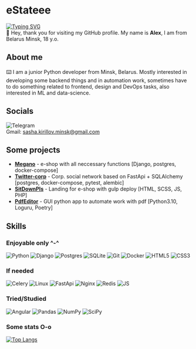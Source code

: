 # eStateee
[![Typing SVG](https://readme-typing-svg.herokuapp.com?color=%2336BCF7&lines=Immersed+in+reality)](https://git.io/typing-svg)
<br>
👋 Hey, thank you for visiting my GitHub profile. My name is **Alex**, I am from Belarus Minsk, 18 y.o.
## About me
⌨️ I am a junior Python developer from Minsk, Belarus. Mostly interested in developing some backend things and in automation work, sometimes have to do something related to frontend, design and DevOps tasks, also interested in ML and data-science.
## Socials
![Telegram](https://img.shields.io/badge/Telegram-darkblue?style=social&logo=telegram&link=https%3A%2F%2Ft.me%2Fimmersed_in_reality)
<br> 
Gmail: sasha.kirillov.minsk@gmail.com
## Some projects
* [**Megano**](https://github.com/eStateee/Megano) - e-shop with all neccessary functions [Django, postgres, docker-compose]
* [**Twitter-corp**](https://github.com/eStateee/twitter-clone) - Corp. social network based on FastApi + SQLAlchemy [postgres, docker-compose, pytest, alembic]
* [**SitDownPls**](https://github.com/eStateee/SitDownPls) - Landing for e-shop with gulp deploy [HTML, SCSS, JS, PHP]
* [**PdfEditor**](https://github.com/eStateee/PdfEditor) - GUI python app to automate work with pdf [Python3.10, Loguru, Poetry]

## Skills
### Enjoyable only ^-^
![Python](https://img.shields.io/badge/python-3670A0?style=for-the-badge&logo=python&logoColor=ffdd54)
![Django](https://img.shields.io/badge/django-%23092E20.svg?style=for-the-badge&logo=django&logoColor=white)
![Postgres](https://img.shields.io/badge/postgres-%23316192.svg?style=for-the-badge&logo=postgresql&logoColor=white)
![SQLite](https://img.shields.io/badge/sqlite-%2307405e.svg?style=for-the-badge&logo=sqlite&logoColor=white)
![Git](https://img.shields.io/badge/git-%23F05033.svg?style=for-the-badge&logo=git&logoColor=white)
![Docker](https://img.shields.io/badge/docker-%230db7ed.svg?style=for-the-badge&logo=docker&logoColor=white)
![HTML5](https://img.shields.io/badge/html5-%23E34F26.svg?style=for-the-badge&logo=html5&logoColor=white)
![CSS3](https://img.shields.io/badge/css3-%231572B6.svg?style=for-the-badge&logo=css3&logoColor=white)
### If needed
![Celery](https://camo.githubusercontent.com/f1a9b942e1654f025e0c5df85f73f33eddebfd6fbce3d1cdbb42d2221152b78f/68747470733a2f2f696d672e736869656c64732e696f2f62616467652f2d43454c4552592d3141343733303f7374796c653d666f722d7468652d6261646765266c6f676f3d63656c657279)
![Linux](https://img.shields.io/badge/Linux-FCC624?style=for-the-badge&logo=linux&logoColor=black)
![FastApi](https://img.shields.io/badge/FastAPI-009688?style=for-the-badge&logo=FastAPI&logoColor=white)
![Nginx](https://img.shields.io/badge/nginx-%23009639.svg?style=for-the-badge&logo=nginx&logoColor=white)
![Redis](https://img.shields.io/badge/Redis-DC382D?style=for-the-badge&logo=redis&logoColor=white)
![JS](https://shields.io/badge/JavaScript-F7DF1E?logo=JavaScript&logoColor=000&style=for-the-badge)
### Tried/Studied
![Angular](https://img.shields.io/badge/Angular-green?style=for-the-badge&logo=angular)
![Pandas](https://img.shields.io/badge/Pandas-grey?style=for-the-badge&logo=pandas)
![NumPy](https://img.shields.io/badge/NumPy-blue?style=for-the-badge&logo=numpy)
![SciPy](https://img.shields.io/badge/SciPy-darkblue?style=for-the-badge&logo=scipy)

<!---Для компактной версии-->
### Some stats O-o
[![Top Langs](https://github-readme-stats.vercel.app/api/top-langs/?username=eStateee&layout=compact)](https://github.com/eStateee/github-readme-stats)
<!---[![LeetCode stats](https://leetcode-stats-six.vercel.app/api?username=institute_boy&theme=dark)](https://github.com/eStateee/leetcode-stats)-->
